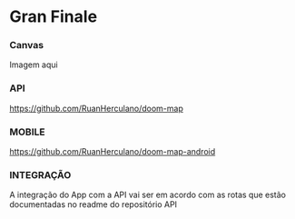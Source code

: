 # Gran Finale

### Canvas
Imagem aqui

### API
https://github.com/RuanHerculano/doom-map

### MOBILE
https://github.com/RuanHerculano/doom-map-android

### INTEGRAÇÃO
A integração do App com a API vai ser em acordo com as rotas que estão documentadas no readme do repositório API 
